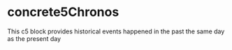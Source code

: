 concrete5Chronos
================

This c5 block provides historical events happened in the past the same day as the present day
